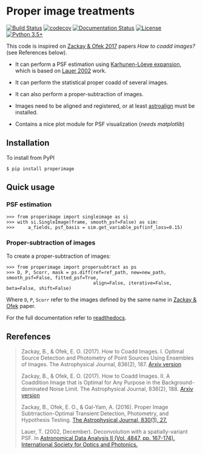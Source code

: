 # Proper image treatments

[![Build Status](https://travis-ci.org/toros-astro/ProperImage.svg?branch=master)](https://travis-ci.org/toros-astro/ProperImage)
[![codecov](https://codecov.io/gh/toros-astro/ProperImage/branch/master/graph/badge.svg)](https://codecov.io/gh/toros-astro/ProperImage)
[![Documentation Status](https://readthedocs.org/projects/properimage/badge/?version=latest)](http://properimage.readthedocs.io/en/latest/?badge=latest)
[![License](https://img.shields.io/badge/License-MIT-blue.svg)](https://tldrlegal.com/license/mit-license)
[![Python 3.5+](https://img.shields.io/badge/python-3.6+-blue.svg)](https://badge.fury.io/py/properimage)

This code is inspired on [Zackay & Ofek 2017](http://arxiv.org/abs/1512.06872)  papers *How to coadd images?* (see References below).

* It can perform a PSF estimation using [Karhunen-Löeve expansion](https://en.wikipedia.org/wiki/Karhunen–Loève_theorem), which is based on [Lauer 2002](https://doi.org/10.1117/12.461035) work.

* It can perform the statistical proper coadd of several images.

* It can also perform a proper-subtraction of images.

* Images need to be aligned and registered, or at least [astroalign](https://github.com/toros-astro/astroalign) must be installed.

* Contains a nice plot module for PSF visualization (_needs matplotlib_)

## Installation

To install from PyPI

    $ pip install properimage

## Quick usage

### PSF estimation

    >>> from properimage import singleimage as si
    >>> with si.SingleImage(frame, smooth_psf=False) as sim:
    >>>     a_fields, psf_basis = sim.get_variable_psf(inf_loss=0.15)

### Proper-subtraction of images

To create a proper-subtraction of images:

    >>> from properimage import propersubtract as ps
    >>> D, P, Scorr, mask = ps.diff(ref=ref_path, new=new_path, smooth_psf=False, fitted_psf=True,
                                    align=False, iterative=False, beta=False, shift=False)

Where `D`, `P`, `Scorr` refer to the images defined by the same name in [Zackay & Ofek](https://iopscience.iop.org/article/10.3847/0004-637X/830/1/27/meta) paper.

For the full documentation refer to [readthedocs](https://properimage.readthedocs.io).

## Rerefences

> Zackay, B., & Ofek, E. O. (2017). How to Coadd Images. I. Optimal Source Detection and Photometry of Point Sources Using Ensembles of Images. The Astrophysical Journal, 836(2), 187. [Arxiv version](http://arxiv.org/abs/1512.06872)
>
> Zackay, B., & Ofek, E. O. (2017). How to Coadd Images. II. A Coaddition Image that is Optimal for Any Purpose in the Background-dominated Noise Limit. The Astrophysical Journal, 836(2), 188. [Arxiv version](http://arxiv.org/abs/1512.06879)
>
>Zackay, B., Ofek, E. O., & Gal-Yam, A. (2016). Proper Image Subtrraction-Optimal Transient Detection, Photometry, and Hypothesis Testing. [The Astrophysical Journal, 830(1), 27.](https://iopscience.iop.org/article/10.3847/0004-637X/830/1/27/meta)
>
>Lauer, T. (2002, December). Deconvolution with a spatially-variant PSF. In [Astronomical Data Analysis II (Vol. 4847, pp. 167-174). International Society for Optics and Photonics.](https://doi.org/10.1117/12.461035)
